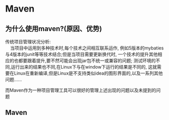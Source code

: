 # Maven
## 为什么使用maven?(原因、优势)
传统项目管理状况分析:     
&nbsp;&nbsp;&nbsp;&nbsp;当项目中运用到多种技术时,每个技术之间相互联系运作,
例如5版本的mybaties与4版本的junit等等技术结合;但是当项目需要更新换代时,
一个技术的提升其他相应的也都要跟着提升,要不然可能会出现jar包不统一或兼容的问题;
测试环境的不同,运行出来的结果也不同,在Linux下与在window下运行的结果是不同的,
这就需要在Linux在重新编译,但是Linux是不支持类似idea的图形界面的,以及一系列其他问题......

而Maven作为一种项目管理工具可以很好的管理上述出现的问题以及未提到的问题
## Maven
    




